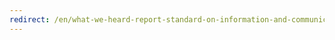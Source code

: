 ```yaml
---
redirect: /en/what-we-heard-report-standard-on-information-and-communication-technology-accessibility-sicta/
---
```


